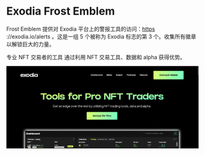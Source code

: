 # Exodia Frost Emblem

Frost Emblem 提供对 Exodia 平台上的警报工具的访问：[https](https://exodia.io/alerts) ://exodia.io/alerts 。这是一组 5 个被称为 Exodia 标志的第 3 个。收集所有徽章以解锁巨大的力量。

专业 NFT 交易者的工具
通过利用 NFT 交易工具、数据和 alpha 获得优势。

![nft](213123213213.png)
